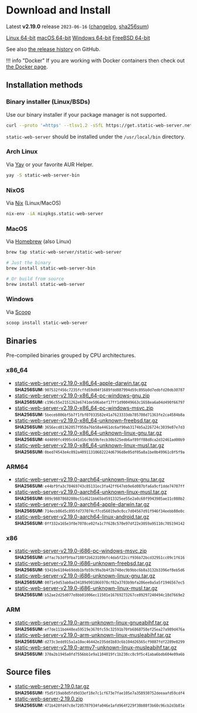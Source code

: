 # Download and Install

Latest **v2.19.0** release `2023-06-16` ([changelog](https://github.com/static-web-server/static-web-server/releases/tag/v2.19.0), [sha256sum](https://github.com/static-web-server/static-web-server/releases/download/v2.19.0/static-web-server-v2.19.0-SHA256SUM))

<div class="featured-downloads">

<a class="md-button md-button-sm" href="https://github.com/static-web-server/static-web-server/releases/download/v2.19.0/static-web-server-v2.19.0-x86_64-unknown-linux-gnu.tar.gz">Linux 64-bit</a> <a class="md-button md-button-sm" href="https://github.com/static-web-server/static-web-server/releases/download/v2.19.0/static-web-server-v2.19.0-x86_64-apple-darwin.tar.gz">macOS 64-bit</a>
<a class="md-button md-button-sm" href="https://github.com/static-web-server/static-web-server/releases/download/v2.19.0/static-web-server-v2.19.0-x86_64-pc-windows-msvc.zip">Windows 64-bit</a>
<a class="md-button md-button-sm" href="https://github.com/static-web-server/static-web-server/releases/download/v2.19.0/static-web-server-v2.19.0-x86_64-unknown-freebsd.tar.gz">FreeBSD 64-bit</a>

</div>

See also [the release history](https://github.com/static-web-server/static-web-server/releases) on GitHub.

!!! info "Docker"
    If you are working with Docker containers then check out [the Docker page](https://static-web-server.net/features/docker/).

## Installation methods

### Binary installer (Linux/BSDs)

Use our binary installer if your package manager is not supported.

```sh
curl --proto '=https' --tlsv1.2 -sSfL https://get.static-web-server.net | sh
```

`static-web-server` should be installed under the `/usr/local/bin` directory.

### Arch Linux

Via [Yay](https://github.com/Jguer/yay) or your favorite AUR Helper.

```sh
yay -S static-web-server-bin
```

### NixOS

Via [Nix](https://github.com/NixOS/nix) (Linux/MacOS)

```sh
nix-env -iA nixpkgs.static-web-server
```

### MacOS

Via [Homebrew](https://brew.sh/) (also Linux)

```sh
brew tap static-web-server/static-web-server

# Just the binary
brew install static-web-server-bin

# Or build from source
brew install static-web-server
```

### Windows

Via [Scoop](https://scoop.sh/)

```powershell
scoop install static-web-server
```

## Binaries

Pre-compiled binaries grouped by CPU architectures.

### x86_64

- [static-web-server-v2.19.0-x86_64-apple-darwin.tar.gz](https://github.com/static-web-server/static-web-server/releases/download/v2.19.0/static-web-server-v2.19.0-x86_64-apple-darwin.tar.gz)<br>
<small>**SHA256SUM:** `907532f456c7235fcffd59d84f1689fdd887994d59c895b0d7edbfd20db30787`</small>
- [static-web-server-v2.19.0-x86_64-pc-windows-gnu.zip](https://github.com/static-web-server/static-web-server/releases/download/v2.19.0/static-web-server-v2.19.0-x86_64-pc-windows-gnu.zip)<br>
<small>**SHA256SUM:** `c196c55e2151262e6741de506abef17ff1d90049663c1658ea6a04d490f66797`</small>
- [static-web-server-v2.19.0-x86_64-pc-windows-msvc.zip](https://github.com/static-web-server/static-web-server/releases/download/v2.19.0/static-web-server-v2.19.0-x86_64-pc-windows-msvc.zip)<br>
<small>**SHA256SUM:** `5beceb806bf5b7f1fbf07033582e41a7623333db785708d71363fe2ca4584b8a`</small>
- [static-web-server-v2.19.0-x86_64-unknown-freebsd.tar.gz](https://github.com/static-web-server/static-web-server/releases/download/v2.19.0/static-web-server-v2.19.0-x86_64-unknown-freebsd.tar.gz)<br>
<small>**SHA256SUM:** `3656ecd81362057f958a76b58a4461dc6af90ab3174b5a226724c3039e87e7d3`</small>
- [static-web-server-v2.19.0-x86_64-unknown-linux-gnu.tar.gz](https://github.com/static-web-server/static-web-server/releases/download/v2.19.0/static-web-server-v2.19.0-x86_64-unknown-linux-gnu.tar.gz)<br>
<small>**SHA256SUM:** `4d4090fc4995c641d16c9b59bfecb30b525edb6af89ff88d8ca2d32461ad00b9`</small>
- [static-web-server-v2.19.0-x86_64-unknown-linux-musl.tar.gz](https://github.com/static-web-server/static-web-server/releases/download/v2.19.0/static-web-server-v2.19.0-x86_64-unknown-linux-musl.tar.gz)<br>
<small>**SHA256SUM:** `0bed74543e4c092a40911310602224d6796d8e05df05a8a1be0b49961c0f5f9a`</small>

### ARM64

- [static-web-server-v2.19.0-aarch64-unknown-linux-gnu.tar.gz](https://github.com/static-web-server/static-web-server/releases/download/v2.19.0/static-web-server-v2.19.0-aarch64-unknown-linux-gnu.tar.gz)<br>
<small>**SHA256SUM:** `e44bf9fa3c78469743c85131ec3fa42ff647eb9e6d087bfa6a9cf1dde74787ff`</small>
- [static-web-server-v2.19.0-aarch64-unknown-linux-musl.tar.gz](https://github.com/static-web-server/static-web-server/releases/download/v2.19.0/static-web-server-v2.19.0-aarch64-unknown-linux-musl.tar.gz)<br>
<small>**SHA256SUM:** `009c9887868208bc51d621bb65bd5913325ee55e2a0c68f9943985ae11c088b2`</small>
- [static-web-server-v2.19.0-aarch64-apple-darwin.tar.gz](https://github.com/static-web-server/static-web-server/releases/download/v2.19.0/static-web-server-v2.19.0-aarch64-apple-darwin.tar.gz)<br>
<small>**SHA256SUM:** `714ecb86d5c895fd737074cf7cd56019a9c0cc7d04567d91f946f34eebb88e0c`</small>
- [static-web-server-v2.19.0-aarch64-linux-android.tar.gz](https://github.com/static-web-server/static-web-server/releases/download/v2.19.0/static-web-server-v2.19.0-aarch64-linux-android.tar.gz)<br>
<small>**SHA256SUM:** `0ff332a165e3f0e7078ce02fa1c7f628c570e97df22e3059a95110c705194142`</small>

### x86

- [static-web-server-v2.19.0-i686-pc-windows-msvc.zip](https://github.com/static-web-server/static-web-server/releases/download/v2.19.0/static-web-server-v2.19.0-i686-pc-windows-msvc.zip)<br>
<small>**SHA256SUM:** `affac7b3df9fba7188f2b623109bfc4da5f22ccf936b72bcd32951cc09c1f616`</small>
- [static-web-server-v2.19.0-i686-unknown-freebsd.tar.gz](https://github.com/static-web-server/static-web-server/releases/download/v2.19.0/static-web-server-v2.19.0-i686-unknown-freebsd.tar.gz)<br>
<small>**SHA256SUM:** `93410e6104e69ddb1bfb59c99a3b4f2b748ec9b9bbc6b8a3132b3396ef8eb5d6`</small>
- [static-web-server-v2.19.0-i686-unknown-linux-gnu.tar.gz](https://github.com/static-web-server/static-web-server/releases/download/v2.19.0/static-web-server-v2.19.0-i686-unknown-linux-gnu.tar.gz)<br>
<small>**SHA256SUM:** `0071e9d53ab0ad34189d901866978cf82a3703b9bfa286ee0a5a5f1946567ec5`</small>
- [static-web-server-v2.19.0-i686-unknown-linux-musl.tar.gz](https://github.com/static-web-server/static-web-server/releases/download/v2.19.0/static-web-server-v2.19.0-i686-unknown-linux-musl.tar.gz)<br>
<small>**SHA256SUM:** `b52ae2d25d077e8bb01006ec11501e16769273267ce89297240494c18d7669e2`</small>

### ARM

- [static-web-server-v2.19.0-arm-unknown-linux-gnueabihf.tar.gz](https://github.com/static-web-server/static-web-server/releases/download/v2.19.0/static-web-server-v2.19.0-arm-unknown-linux-gnueabihf.tar.gz)<br>
<small>**SHA256SUM:** `ef7de111bd448ea59519e3670fc59c32591b70fb6868758ef25ea27a989d476a`</small>
- [static-web-server-v2.19.0-arm-unknown-linux-musleabihf.tar.gz](https://github.com/static-web-server/static-web-server/releases/download/v2.19.0/static-web-server-v2.19.0-arm-unknown-linux-musleabihf.tar.gz)<br>
<small>**SHA256SUM:** `d273c3edd915a1a10ac46442e235dd1b83c6b104d26565cf9887fdf2289e8299`</small>
- [static-web-server-v2.19.0-armv7-unknown-linux-musleabihf.tar.gz](https://github.com/static-web-server/static-web-server/releases/download/v2.19.0/static-web-server-v2.19.0-armv7-unknown-linux-musleabihf.tar.gz)<br>
<small>**SHA256SUM:** `370a2b1945a0fd7556bb1e9a1104019fc1b238cc8c9f5c41aba6bdb604e09a6b`</small>

## Source files

- [static-web-server-2.19.0.tar.gz](https://github.com/static-web-server/static-web-server/archive/refs/tags/v2.19.0.tar.gz)<br>
<small>**SHA256SUM:** `f5d5f19ab8d5fd9d33ef18e7c1cf673e7fae105e7a358930752deeaafd59cdf4`</small>
- [static-web-server-2.19.0.zip](https://github.com/static-web-server/static-web-server/archive/refs/tags/v2.19.0.zip)<br>
<small>**SHA256SUM:** `471b428fd47c8e7205787934fa046e1afd964f229f38b88f3b60c96cb2d3b81e`</small>
